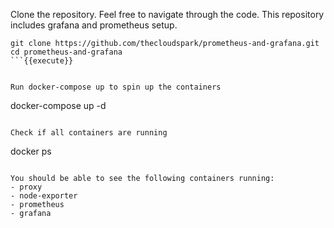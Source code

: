 Clone the repository. Feel free to navigate through the code. This repository includes grafana and prometheus setup.
```
git clone https://github.com/thecloudspark/prometheus-and-grafana.git
cd prometheus-and-grafana
```{{execute}}


Run docker-compose up to spin up the containers
```
docker-compose up -d
```{{execute}}

Check if all containers are running
```
docker ps
```{{execute}}  

You should be able to see the following containers running:  
- proxy
- node-exporter
- prometheus
- grafana  